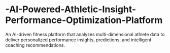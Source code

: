 # -AI-Powered-Athletic-Insight-Performance-Optimization-Platform
An AI-driven fitness platform that analyzes multi-dimensional athlete data to deliver personalized performance insights, predictions, and intelligent coaching recommendations.

